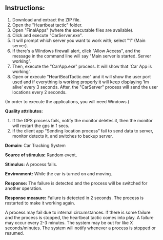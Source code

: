 Instructions:
-------------
1. Download and extract the ZIP file.
2. Open the "Heartbeat tactic" folder.
3. Open "FinalApps" (where the executable files are available).
4. Click and execute "CarServer.exe".
5. It will prompt which server you want to work with; select "1" (Main server).
6. If there's a Windows firewall alert, click "Allow Access", and the message in the command line will say "Main server is started. Server working".
7. Then, execute the "CarApp.exe" process. It will show that 'Car App is working'.
8. Open or execute "HeartBeatTactic.exe" and it will show the user port used and if everything is working properly it will keep displaying 'Im alive' every 3 seconds. After, the "CarServer" process will send the user locations every 2 seconds.

(In order to execute the applications, you will need Windows.)

**Quality attributes:**

1. If the GPS process  fails, notify the monitor deletes it, then the monitor will restart the gps in 1 secs.
2. If the client app “Sending location process” fail to send data to server, monitor  detects it, and switches to backup server.


**Domain:** Car Tracking System

**Source of stimulus:**
Random event.

**Stimulus:**
A process fails.

**Environment:**
While the car is turned on and moving.

**Response:**
The failure is detected and the process will be switched for another operation.

**Response measure:**
Failure is detected in 2 seconds. The process is restarted to make it working again.

A process may fail due to internal circumstances.
If there is some failure and the process is stopped, the heartbeat tactic comes into play.
A failure may occur every 2-3 minutes.
The system may be out for like X seconds/minutes.
The system will notify whenever a process is stopped or resumed.
